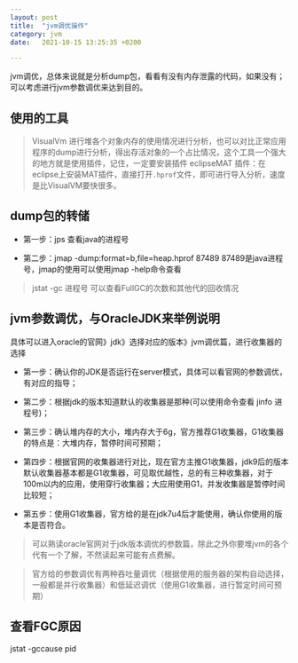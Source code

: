 ```yaml
---
layout: post
title:  "jvm调优操作"
category: jvm
date:   2021-10-15 13:25:35 +0200

---
```

jvm调优，总体来说就是分析dump包，看看有没有内存泄露的代码，如果没有；可以考虑进行jvm参数调优来达到目的。

## 使用的工具
> VisualVm 进行堆各个对象内存的使用情况进行分析，也可以对比正常应用程序的dump进行分析，得出存活对象的一个占比情况，这个工具一个强大的地方就是使用插件，记住，一定要安装插件
> eclipseMAT 插件：在eclipse上安装MAT插件，直接打开`.hprof`文件，即可进行导入分析，速度是比VisualVM要快很多。

## dump包的转储
- 第一步：jps 查看java的进程号
+ 第二步：jmap -dump:format=b,file=heap.hprof 87489  87489是java进程号，jmap的使用可以使用jmap -help命令查看
> jstat -gc 进程号  可以查看FullGC的次数和其他代的回收情况

## jvm参数调优，与OracleJDK来举例说明
具体可以进入oracle的官网》jdk》选择对应的版本》jvm调优篇，进行收集器的选择
- 第一步：确认你的JDK是否运行在server模式，具体可以看官网的参数调优，有对应的指导；
+ 第二步：根据jdk的版本知道默认的收集器是那种(可以使用命令查看 jinfo 进程号)；
- 第三步：确认堆内存的大小，堆内存大于6g，官方推荐G1收集器，G1收集器的特点是：大堆内存，暂停时间可预期；
+ 第四步：根据官网的收集器进行对比，现在官方主推G1收集器，jdk9后的版本默认收集器基本都是G1收集器，可见取优越性，总的有三种收集器，对于100m以内的应用，使用穿行收集器；大应用使用G1，并发收集器是暂停时间比较短；
- 第五步：使用G1收集器，官方给的是在jdk7u4后才能使用，确认你使用的版本是否符合。

> 可以熟读oracle官网对于jdk版本调优的参数篇，除此之外你要堆jvm的各个代有一个了解，不然读起来可能有点费解。

> 官方给的参数调优有两种吞吐量调优（根据使用的服务器的架构自动选择，一般都是并行收集器）和低延迟调优（使用G1收集器，进行暂定时间可预期）

## 查看FGC原因
jstat -gccause pid